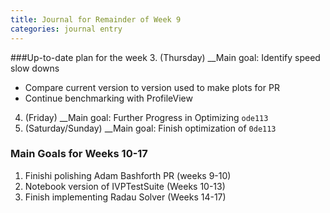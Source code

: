 ```yaml
---
title: Journal for Remainder of Week 9
categories: journal entry
---
```


###Up-to-date plan for the week
3. (Thursday) __Main goal: Identify speed slow downs 
  + Compare current version to version used to make plots for PR
  + Continue benchmarking with ProfileView
4. (Friday) __Main goal: Further Progress in Optimizing `ode113`
5. (Saturday/Sunday) __Main goal: Finish optimization of `0de113`


### Main Goals for Weeks 10-17
1. Finishi polishing Adam Bashforth PR (weeks 9-10)
2. Notebook version of IVPTestSuite (Weeks 10-13) 
3. Finish implementing Radau Solver (Weeks 14-17)
